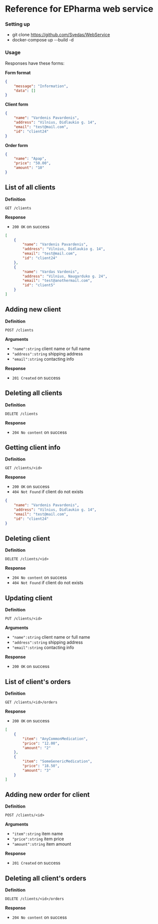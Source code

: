 # Reference for EPharma web service 

### Setting up

- git clone https://github.com/Svedas/WebService
- docker-compose up --build -d

### Usage

Responses have these forms:

**Form format**

```json
{
	"message": "Information",
	"data": []
}
```

**Client form**

```json
{
	"name": "Vardenis Pavardenis",
	"address": "Vilnius, Didlaukio g. 14",
	"email": "test@mail.com",
	"id": "client24"
}
```

**Order form**

```json
{
	"name": "Apap",
	"price": "50.00",
	"amount": "10"
}
```


## List of all clients

**Definition**

`GET /clients`

**Response**

- `200 OK` on success

```json
[
	{
		"name": "Vardenis Pavardenis",
		"address": "Vilnius, Didlaukio g. 14",
		"email": "test@mail.com",
		"id": "client24"
	},
	{
		"name": "Vardas Vardenis",
		"address": "Vilnius, Naugarduko g. 24",
		"email": "test@anothermail.com",
		"id": "client5"
	}
]
```


## Adding new client

**Definition**

`POST /clients`

**Arguments**

- `"name":string`  client name or full name
- `"address":string`  shipping address
- `"email":string`  contacting info

**Response**

- `201 Created` on success


## Deleting all clients

**Definition**

`DELETE /clients`

**Response**

- `204 No content` on success


## Getting client info

**Definition**

`GET /clients/<id>`

**Response**

- `200 OK` on success
- `404 Not Found` if client do not exists

```json
{
	"name": "Vardenis Pavardenis",
	"address": "Vilnius, Didlaukio g. 14",
	"email": "test@mail.com",
	"id": "client24"
}
```


## Deleting client

**Definition**

`DELETE /clients/<id>`

**Response**

- `204 No content` on success
- `404 Not Found` if client do not exists


## Updating client

**Definition**

`PUT /clients/<id>`

**Arguments**

- `"name":string`  client name or full name
- `"address":string`  shipping address
- `"email":string`  contacting info

**Response**

- `200 OK` on success


## List of client's orders

**Definition**

`GET /clients/<id>/orders`

**Response**

- `200 OK` on success

```json
[
	{
		"item": "AnyCommonMedication",
		"price": "12.00",
		"amount": "2"
	},
	{
		"item": "SomeGenericMedication",
		"price": "18.50",
		"amount": "3"
	}
]
```


## Adding new order for client

**Definition**

`POST /clients/<id>`

**Arguments**

- `"item":string`  item name
- `"price":string`  item price
- `"amount":string`  item amount

**Response**

- `201 Created` on success


## Deleting all client's orders

**Definition**

`DELETE /clients/<id>/orders`

**Response**

- `204 No content` on success
